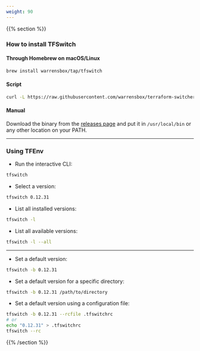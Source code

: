 ```yaml
---
weight: 90
---
```


{{% section %}}
### How to install TFSwitch

#### Through Homebrew on macOS/Linux
```bash
brew install warrensbox/tap/tfswitch
```

#### Script
```bash
curl -L https://raw.githubusercontent.com/warrensbox/terraform-switcher/release/install.sh | bash
```

#### Manual
Download the binary from the [releases page](https://github.com/warrensbox/terraform-switcher/releases) and put it in `/usr/local/bin` or any other location on your PATH.

------

### Using TFEnv

- Run the interactive CLI:
```bash
tfswitch
```
- Select a version:
```bash
tfswitch 0.12.31
```
- List all installed versions:
```bash
tfswitch -l
```
- List all available versions:
```bash
tfswitch -l --all
```

------

- Set a default version:
```bash
tfswitch -b 0.12.31
```
- Set a default version for a specific directory:
```bash
tfswitch -b 0.12.31 /path/to/directory
```
- Set a default version using a configuration file:
```bash
tfswitch -b 0.12.31 --rcfile .tfswitchrc
# or
echo "0.12.31" > .tfswitchrc
tfswitch --rc
```
{{% /section %}}
